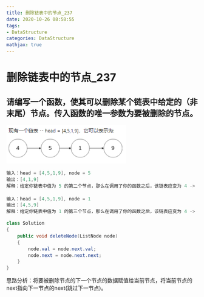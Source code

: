 ```yaml
---
title: 删除链表中的节点_237
date: 2020-10-26 08:58:55
tags:
- DataStructure
categories: DataStructure
mathjax: true
---
```


# 删除链表中的节点_237

## 请编写一个函数，使其可以删除某个链表中给定的（非末尾）节点。传入函数的唯一参数为要被删除的节点。

![image-20201025185014252](./删除链表中的节点-237/image-20201025185014252.png)

```java
输入：head = [4,5,1,9], node = 5
输出：[4,1,9]
解释：给定你链表中值为 5 的第二个节点，那么在调用了你的函数之后，该链表应变为 4 -> 1 -> 9.
    
输入：head = [4,5,1,9], node = 1
输出：[4,5,9]
解释：给定你链表中值为 1 的第三个节点，那么在调用了你的函数之后，该链表应变为 4 -> 5 -> 9.

```

```java
class Solution
{
    public void deleteNode(ListNode node)
    {
        node.val = node.next.val;
        node.next = node.next.next;
    }
}
```

思路分析：将要被删除节点的下一个节点的数据赋值给当前节点，将当前节点的next指向下一节点的next(跳过下一节点)。